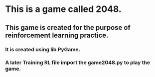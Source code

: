 # This is a game called 2048.

## This game is created for the purpose of reinforcement learning practice.
### It is created using lib PyGame. 
### A later Training RL file import the game2048.py to play the game. 
